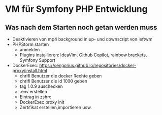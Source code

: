 # VM für Symfony PHP Entwicklung
## Was nach dem Starten noch getan werden muss
 - Deaktivieren von mp4 background in up- und downscript von leftwm
 - PHPStorm starten
   - anmelden
   - Plugins installieren: IdeaVim, Github Copilot, rainbow brackets, Symfony Support
 - DockerExec: https://sengorius.github.io/repositories/docker-proxy/install.html
   - chrifl Benutzer die docker Rechte geben
   - chrifl Benutzer die id 1000 geben
   - tag 1.0.9 auschecken
   - .env erstellen
   - Eintrag in zshrc
   - DockerExec proxy init
   - Zertifikat erstellen,importieren usw.
